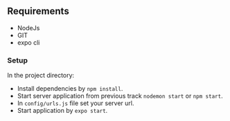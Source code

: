 

## Requirements
* NodeJs
* GIT
* expo cli

### Setup
In the project directory:
* Install dependencies by `npm install`.
* Start server application from previous track `nodemon start` or `npm start`.
* In `config/urls.js` file set your server url.
* Start application by `expo start`.
